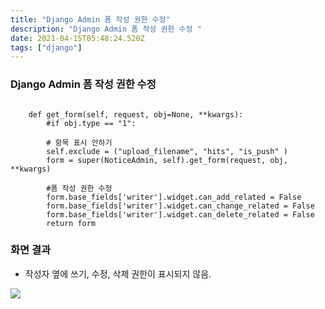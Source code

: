 ```yaml
---
title: "Django Admin 폼 작성 권한 수정"
description: "Django Admin 폼 작성 권한 수정 "
date: 2021-04-15T05:48:24.520Z
tags: ["django"]
---
```

### Django Admin 폼 작성 권한 수정
```
    
    def get_form(self, request, obj=None, **kwargs):
        #if obj.type == "1":
       
        # 항목 표시 안하기 
        self.exclude = ("upload_filename", "hits", "is_push" )
        form = super(NoticeAdmin, self).get_form(request, obj, **kwargs)
       
        #폼 작성 권한 수정
        form.base_fields['writer'].widget.can_add_related = False
        form.base_fields['writer'].widget.can_change_related = False
        form.base_fields['writer'].widget.can_delete_related = False
        return form
```


### 화면 결과
- 작성자 옆에 쓰기, 수정, 삭제 권한이 표시되지 않음.

![](/images/4ceae625-32cd-461f-884d-9f2e5d6e0523-image.png)